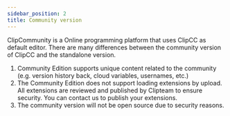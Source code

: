 ```yaml
---
sidebar_position: 2
title: Community version
---
```

ClipCommunity is a Online programming platform that uses ClipCC as default editor. There are many differences between the community version of ClipCC and the standalone version.
1. Community Edition supports unique content related to the community (e.g. version history back, cloud variables, usernames, etc.)
2. The Community Edition does not support loading extensions by upload. All extensions are reviewed and published by Clipteam to ensure security. You can contact us to publish your extensions.
3. The community version will not be open source due to security reasons.